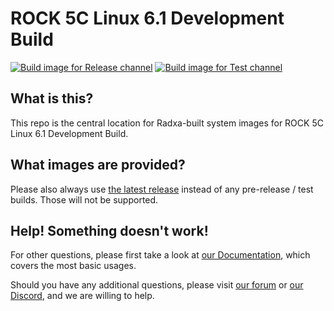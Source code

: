 # ROCK 5C Linux 6.1 Development Build
[![Build image for Release channel](https://github.com/radxa-build/rock-5c-6_1/actions/workflows/build.yml/badge.svg)](https://github.com/radxa-build/rock-5c-6_1/actions/workflows/build.yml) [![Build image for Test channel](https://github.com/radxa-build/rock-5c-6_1/actions/workflows/test.yml/badge.svg)](https://github.com/radxa-build/rock-5c-6_1/actions/workflows/test.yml)

## What is this?

This repo is the central location for Radxa-built system images for ROCK 5C Linux 6.1 Development Build.

## What images are provided?

Please also always use [the latest release](https://github.com/radxa-build/rock-5c-6_1/releases/latest) instead of any pre-release / test builds. Those will not be supported.

## Help! Something doesn't work!

For other questions, please first take a look at [our Documentation](https://docs.radxa.com), which covers the most basic usages.

Should you have any additional questions, please visit [our forum](https://forum.radxa.com/) or [our Discord](https://rock.sh/go), and we are willing to help.
